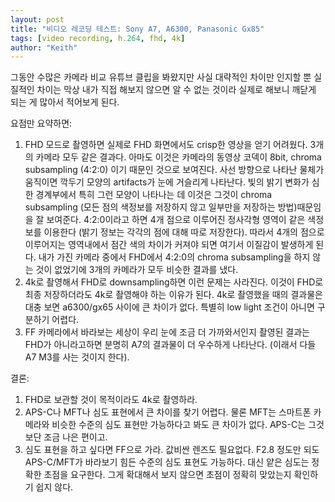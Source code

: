 ```yaml
---
layout: post
title: "비디오 레코딩 테스트: Sony A7, A6300, Panasonic Gx85"
tags: [video recording, h.264, fhd, 4k]
author: "Keith"
---
```


그동안 수많은 카메라 비교 유튜브 클립을 봐왔지만 사실 대략적인 차이만 인지할 뿐 실질적인 차이는 막상 내가 직접 해보지 않으면 알 수 없는 것이라 실제로 해보니 깨닫게 되는 게 많아서 적어보게 된다.

요점만 요약하면:

1. FHD 모드로 촬영하면 실제로 FHD 화면에서도 crisp한 영상을 얻기 어려웠다. 3개의 카메라 모두 같은 결과다. 아마도 이것은 카메라의 동영상 코덱이 8bit, chroma subsampling (4:2:0) 이기 때문인 것으로 보여진다. 사선 방향으로 나타난 물체가 움직이면 깍두기 모양의 artifacts가 눈에 거슬리게 나타난다. 빛의 밝기 변화가 심한 경계부에서 특히 그런 모양이 나타나는 데 이것은 그것이 chroma subsampling (모든 점의 색정보를 저장하지 않고 일부만을 저장하는 방법)때문임을 잘 보여준다. 4:2:0이라고 하면 4개 점으로 이루어진 정사각형 영역이 같은 색정보를 이용한다 (밝기 정보는 각각의 점에 대해 따로 저장한다). 따라서 4개의 점으로 이루어지는 영역내에서 점간 색의 차이가 커져야 되면 여기서 이질감이 발생하게 된다. 내가 가진 카메라 중에서 FHD에서 4:2:0의 chroma subsampling을 하지 않는 것이 없었기에 3개의 카메라가 모두 비슷한 결과를 냈다. 
2. 4k로 촬영해서 FHD로 downsampling하면 이런 문제는 사라진다. 이것이 FHD로 최종 저장하더라도 4k로 촬영해야 하는 이유가 된다. 4k로 촬영했을 때의 결과물은 대충 보면 a6300/gx65 사이에 큰 차이가 없다. 특별히 low light 조건이 아니면 구분하기 어렵다. 
4. FF 카메라에서 바라보는 세상이 우리 눈에 조금 더 가까와서인지 촬영된 결과는 FHD가 아니라고하면 분명히 A7의 결과물이 더 우수하게 나타난다. (이래서 다들 A7 M3를 사는 것이지 한다).

결론:

1. FHD로 보관할 것이 목적이라도 4k로 촬영하라.
2. APS-C나 MFT나 심도 표현에서 큰 차이를 찾기 어렵다. 물론 MFT는 스마트폰 카메라와 비슷한 수준의 심도 표현만 가능하다고 봐도 큰 차이가 없다. APS-C는 그것 보단 조금 나은 편이고. 
3. 심도 표현을 하고 싶다면 FF으로 가라. 값비싼 렌즈도 필요없다. F2.8 정도만 되도 APS-C/MFT가 바라보기 힘든 수준의 심도 표현도 가능하다. 대신 얕은 심도는 정확한 초점을 요구한다. 그게 확대해서 보지 않으면 초점이 정확히 맞았는지 확인하기 쉽지 않다. 
